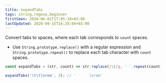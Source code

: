 ```yaml
---
title: expandTabs
tags: string,regexp,beginner
firstSeen: 2020-06-01T17:05:39+03:00
lastUpdated: 2020-09-15T16:28:04+03:00
---
```


Convert tabs to spaces, where each tab corresponds to `count` spaces.

- Use `String.prototype.replace()` with a regular expression and `String.prototype.repeat()` to replace each tab character with `count` spaces.

```js
const expandTabs = (str, count) => str.replace(/\t/g, ' '.repeat(count));
```

```js
expandTabs('\t\tlorem', 3); // '      lorem'
```
